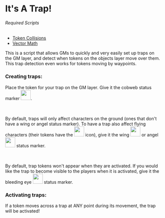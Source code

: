 # It's A Trap!

###### Required Scripts
* [Token Collisions](https://github.com/Roll20/roll20-api-scripts/tree/master/Token%20Collisions)
* [Vector Math](https://github.com/Roll20/roll20-api-scripts/tree/master/Vector%20Math)

This is a script that allows GMs to quickly and very easily set up traps on
the GM layer, and detect when tokens on the objects layer move over them. This
trap detection even works for tokens moving by waypoints.

### Creating traps:

Place the token for your trap on the GM layer. Give it the cobweb status marker <img src="http://game-icons.net/icons/lorc/originals/png/cobweb.png" width="32">.

<br/><br/>
By default, traps will only affect characters on the ground (ones that don't
have a wing or angel status marker). To have a trap also affect flying
characters (their tokens have the <img src="http://game-icons.net/icons/lorc/originals/png/fluffy-wing.png" width="32"> icon), give it the wing <img src="http://game-icons.net/icons/lorc/originals/png/fluffy-wing.png" width="32"> or angel <img src="http://game-icons.net/icons/lorc/originals/png/angel-outfit.png" width="32"> status marker.

<br/><br/>
By default, trap tokens won't appear when they are activated. If you would
like the trap to become visible to the players when it is activated, give it
the bleeding eye <img src="http://game-icons.net/icons/lorc/originals/png/bleeding-eye.png" width="32"> status marker.

### Activating traps:

If a token moves across a trap at ANY point during its movement, the trap will
be activated!
